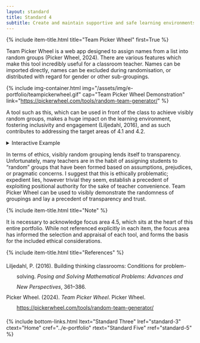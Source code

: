 ```yaml
---
layout: standard
title: Standard 4
subtitle: Create and maintain supportive and safe learning environments
---
```

{% include item-title.html title="Team Picker Wheel" first=True %}

Team Picker Wheel is a web app designed to assign names from a list into random groups (Picker Wheel, 2024). There are various features which make this tool incredibly useful for a classroom teacher. Names can be imported directly, names can be excluded during randomisation, or distributed with regard for gender or other sub-groupings.

{% include img-container.html img="/assets/img/e-portfolio/teampickerwheel.gif" cap="Team Picker Wheel Demonstration" link="https://pickerwheel.com/tools/random-team-generator/" %}


A tool such as this, which can be used in front of the class to achieve visibly random groups, makes a huge impact on the learning environment, fostering inclusivity and engagement (Liljedahl, 2016), and as such contributes to addressing the target areas of 4.1 and 4.2.

<details><summary>Interactive Example</summary>  
{% include frame-container.html src="https://pickerwheel.com/rtg?id=S8HtF" cap="Team Picker Wheel - Example Class" %}
</details>

In terms of ethics, visibly random grouping lends itself to transparency. Unfortunately, many teachers are in the habit of assigning students to “random” groups that have been formed based on assumptions, prejudices, or pragmatic concerns. I suggest that this is ethically problematic; expedient lies, however trivial they seem, establish a precedent of exploiting positional authority for the sake of teacher convenience. Team Picker Wheel can be used to visibly demonstrate the randomness of groupings and lay a precedent of transparency and trust.

{% include item-title.html title="Note" %}

It is necessary to acknowledge focus area 4.5, which sits at the heart of this entire portfolio. While not referenced explicitly in each item, the focus area has informed the selection and appraisal of each tool, and forms the basis for the included ethical considerations.

{% include item-title.html title="References" %}  

<div class="csl-bib-body" style="line-height: 2; margin-left: 2em; text-indent:-2em;">
  <div class="csl-entry">Liljedahl, P. (2016). Building thinking classrooms: Conditions for problem-solving. <i>Posing and Solving Mathematical Problems: Advances and New Perspectives</i>, 361–386.</div>
  <span class="Z3988" title="url_ver=Z39.88-2004&amp;ctx_ver=Z39.88-2004&amp;rfr_id=info%3Asid%2Fzotero.org%3A2&amp;rft_val_fmt=info%3Aofi%2Ffmt%3Akev%3Amtx%3Ajournal&amp;rft.genre=article&amp;rft.atitle=Building%20thinking%20classrooms%3A%20Conditions%20for%20problem-solving&amp;rft.jtitle=Posing%20and%20solving%20mathematical%20problems%3A%20Advances%20and%20new%20perspectives&amp;rft.aufirst=Peter&amp;rft.aulast=Liljedahl&amp;rft.au=Peter%20Liljedahl&amp;rft.date=2016&amp;rft.pages=361-386&amp;rft.spage=361&amp;rft.epage=386"></span>
  <div class="csl-entry">Picker Wheel. (2024). <i>Team Picker Wheel</i>. Picker Wheel. <a href="https://pickerwheel.com/tools/random-team-generator/">https://pickerwheel.com/tools/random-team-generator/</a></div>
  <span class="Z3988" title="url_ver=Z39.88-2004&amp;ctx_ver=Z39.88-2004&amp;rfr_id=info%3Asid%2Fzotero.org%3A2&amp;rft_val_fmt=info%3Aofi%2Ffmt%3Akev%3Amtx%3Adc&amp;rft.type=webpage&amp;rft.title=Team%20Picker%20Wheel&amp;rft.description=Team%20Picker%20Wheel%20is%20a%20specialized%20random%20team%20generator%20that%20can%20produce%20random%20groups%20from%20a%20list%20of%20names.%20Download%20results%20in%20a%20CSV%20file%20or%20an%20image.&amp;rft.identifier=https%3A%2F%2Fpickerwheel.com%2Ftools%2Frandom-team-generator%2F&amp;rft.au=undefined&amp;rft.date=2024&amp;rft.language=en"></span>
</div>

{% include bottom-links.html ltext="Standard Three" lref="standard-3"  ctext="Home" cref="../e-portfolio" rtext="Standard Five" rref="standard-5" %}
